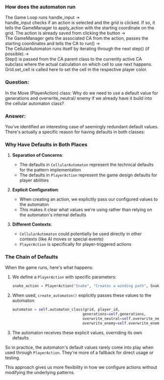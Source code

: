 ### How does the automaton run

The Game Loop runs handle_input ->
<br>handle_input checks if an action is selected and the grid is clicked. If so, it tells the
GameManager to apply_action with the starting coordinate on the grid. The action is already saved from
clicking the button ->
<br>The GameManager gets the associated CA from the action, passes the starting coordinates and tells the CA to run() ->
<br>The CellularAutomaton runs itself by iterating through the next step() (if possible).->
<br>Step() is passed from the CA parent class to the currently active CA subclass where the actual 
calculation on which cell to use next happens. Grid.set_cell is called here to set the cell in the respective player color.




### Question:

In the Move (PlayerAction) class: Why do we need to use a default value for generations and overwrite_neutral/ enemy if we already have it build into the cellular automaton class?


### Answer:
You've identified an interesting case of seemingly redundant default values. There's actually a specific reason for having defaults in both classes:

### Why Have Defaults in Both Places

1. **Separation of Concerns**:
   - The defaults in `CellularAutomaton` represent the technical defaults for the pattern implementation
   - The defaults in `PlayerAction` represent the game design defaults for player abilities

2. **Explicit Configuration**:
   - When creating an action, we explicitly pass our configured values to the automaton
   - This makes it clear what values we're using rather than relying on the automaton's internal defaults

3. **Different Contexts**:
   - `CellularAutomaton` could potentially be used directly in other contexts (like AI moves or special events)
   - `PlayerAction` is specifically for player-triggered actions

### The Chain of Defaults

When the game runs, here's what happens:

1. We define a `PlayerAction` with specific parameters:
   ```python
   snake_action = PlayerAction("Snake", "Creates a winding path", SnakePattern, generations=10)
   ```

2. When used, `create_automaton()` explicitly passes these values to the automaton:
   ```python
   automaton = self.automaton_class(grid, player_id, 
                                   generations=self.generations,
                                   overwrite_neutral=self.overwrite_neutral,
                                   overwrite_enemy=self.overwrite_enemy)
   ```

3. The automaton receives these explicit values, overriding its own defaults

So in practice, the automaton's default values rarely come into play when used through `PlayerAction`. They're more of a fallback for direct usage or testing.

This approach gives us more flexibility in how we configure actions without modifying the underlying patterns.